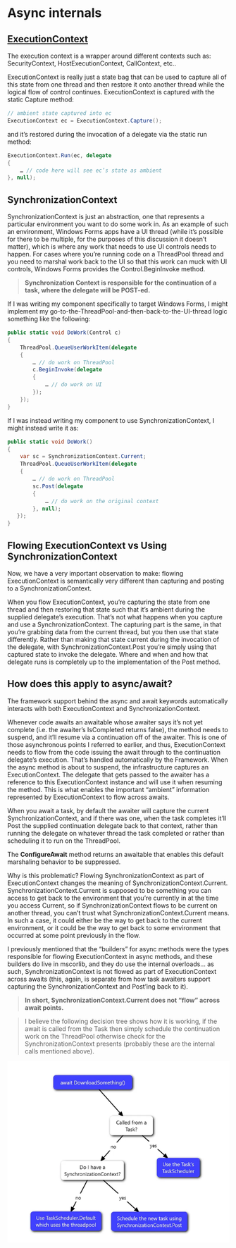 # Async internals

## [ExecutionContext](https://devblogs.microsoft.com/pfxteam/executioncontext-vs-synchronizationcontext/)

The execution context is a wrapper around different contexts such as: SecurityContext, HostExecutionContext, CallContext, etc..

ExecutionContext is really just a state bag that can be used to capture all of this state from one thread and then restore it onto another thread while the logical flow of control continues.  ExecutionContext is captured with the static Capture method:

```csharp
// ambient state captured into ec
ExecutionContext ec = ExecutionContext.Capture();
```

and it’s restored during the invocation of a delegate via the static run method:

```csharp
ExecutionContext.Run(ec, delegate
{
    … // code here will see ec’s state as ambient
}, null);
```

## SynchronizationContext

SynchronizationContext is just an abstraction, one that represents a particular environment you want to do some work in.  As an example of such an environment, Windows Forms apps have a UI thread (while it’s possible for there to be multiple, for the purposes of this discussion it doesn’t matter), which is where any work that needs to use UI controls needs to happen.  For cases where you’re running code on a ThreadPool thread and you need to marshal work back to the UI so that this work can muck with UI controls, Windows Forms provides the Control.BeginInvoke method.

>**Synchronization Context is responsible for the continuation of a task, where the delegate will be POST-ed.**

If I was writing my component specifically to target Windows Forms, I might implement my go-to-the-ThreadPool-and-then-back-to-the-UI-thread logic something like the following:

```csharp
public static void DoWork(Control c)
{
    ThreadPool.QueueUserWorkItem(delegate
    {
        … // do work on ThreadPool
        c.BeginInvoke(delegate
        {
            … // do work on UI
        });
    });
}
```

If I was instead writing my component to use SynchronizationContext, I might instead write it as:

```csharp
public static void DoWork()
{
    var sc = SynchronizationContext.Current;
    ThreadPool.QueueUserWorkItem(delegate
    {
        … // do work on ThreadPool
        sc.Post(delegate
        {
            … // do work on the original context
        }, null);
   });
}
```

## Flowing ExecutionContext vs Using SynchronizationContext

Now, we have a very important observation to make: flowing ExecutionContext is semantically very different than capturing and posting to a SynchronizationContext.

When you flow ExecutionContext, you’re capturing the state from one thread and then restoring that state such that it’s ambient during the supplied delegate’s execution.  That’s not what happens when you capture and use a SynchronizationContext.  The capturing part is the same, in that you’re grabbing data from the current thread, but you then use that state differently.  Rather than making that state current during the invocation of the delegate, with SynchronizationContext.Post you’re simply using that captured state to invoke the delegate.  Where and when and how that delegate runs is completely up to the implementation of the Post method.

## How does this apply to async/await?

The framework support behind the async and await keywords automatically interacts with both ExecutionContext and SynchronizationContext.

Whenever code awaits an awaitable whose awaiter says it’s not yet complete (i.e. the awaiter’s IsCompleted returns false), the method needs to suspend, and it’ll resume via a continuation off of the awaiter.  This is one of those asynchronous points I referred to earlier, and thus, ExecutionContext needs to flow from the code issuing the await through to the continuation delegate’s execution.  That’s handled automatically by the Framework.  When the async method is about to suspend, the infrastructure captures an ExecutionContext.  The delegate that gets passed to the awaiter has a reference to this ExecutionContext instance and will use it when resuming the method.  This is what enables the important “ambient” information represented by ExecutionContext to flow across awaits.

When you await a task, by default the awaiter will capture the current SynchronizationContext, and if there was one, when the task completes it’ll Post the supplied continuation delegate back to that context, rather than running the delegate on whatever thread the task completed or rather than scheduling it to run on the ThreadPool.

The **ConfigureAwait** method returns an awaitable that enables this default marshaling behavior to be suppressed.

Why is this problematic?  Flowing SynchronizationContext as part of ExecutionContext changes the meaning of SynchronizationContext.Current.  SynchronizationContext.Current is supposed to be something you can access to get back to the environment that you’re currently in at the time you access Current, so if SynchronizationContext flows to be current on another thread, you can’t trust what SynchronizationContext.Current means.  In such a case, it could either be the way to get back to the current environment, or it could be the way to get back to some environment that occurred at some point previously in the flow.

 I previously mentioned that the “builders” for async methods were the types responsible for flowing ExecutionContext in async methods, and these builders do live in mscorlib, and they do use the internal overloads… as such, SynchronizationContext is not flowed as part of ExecutionContext across awaits (this, again, is separate from how task awaiters support capturing the SynchronizationContext and Post’ing back to it).

> **In short, SynchronizationContext.Current does not “flow” across await points.**

> I believe the following decision tree shows how it is working, if the await is called from the Task then simply schedule the continuation work on the ThreadPool otherwise check for the SynchronizationContext presents (probably these are the internal calls mentioned above).

![](./images/capture-synchronizationcontext-decision.png)